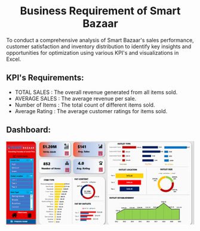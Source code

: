 # <div align="center">Business Requirement of Smart Bazaar</div>
To conduct a comprehensive analysis of Smart Bazaar's sales performance, customer satisfaction and inventory distribution to identify key insights and opportunities for optimization using various KPI's and visualizations in Excel.

## KPI's Requirements:
- TOTAL SALES : The overall revenue generated from all items sold.
- AVERAGE SALES : The average revenue per sale.
- Number of Items : The total count of different items sold.
- Average Rating : The average customer ratings for items sold.

## Dashboard:

![Dashboard](https://github.com/PyanshuXd/Smart_Bazaar/blob/48bfe5a3ae645aac761122686b6fa22f601c51b7/Images%20Used/Dashboard.png)
